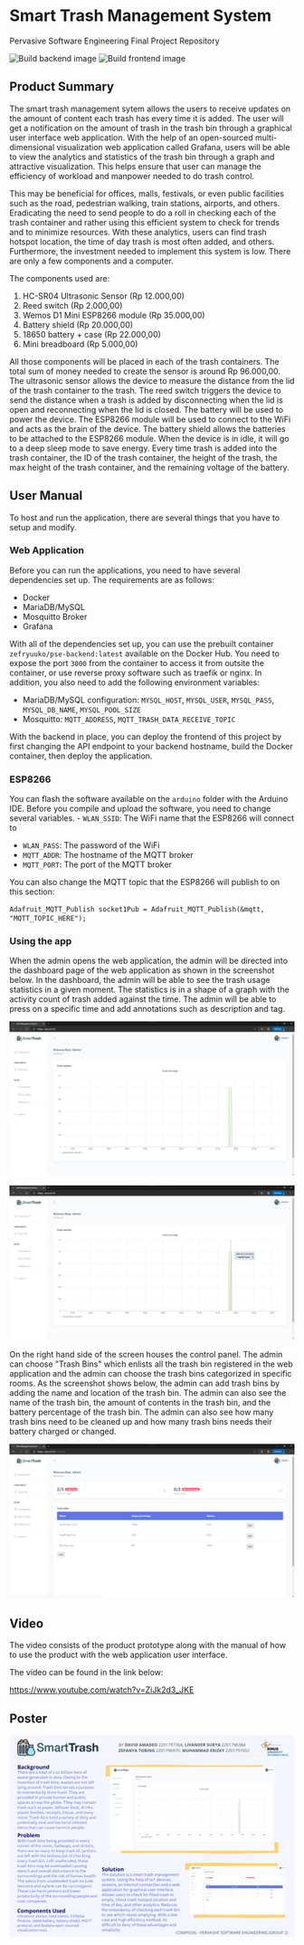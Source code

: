 # Smart Trash Management System

Pervasive Software Engineering Final Project Repository

![Build backend image](https://github.com/zefryuuko/pse-final-project/workflows/Build%20backend%20image/badge.svg?branch=main)
![Build frontend image](https://github.com/zefryuuko/pse-final-project/workflows/Build%20frontend%20image/badge.svg)

## Product Summary
The smart trash management sytem allows the users to receive updates on the amount of content each trash has every time it is added. The user will get a notification on the amount of trash in the trash bin through a graphical user interface web application. With the help of an open-sourced multi-dimensional visualization web application called Grafana, users will be able to view the analytics and statistics of the trash bin through a graph and attractive visualization. This helps ensure that user can manage the efficiency of workload and manpower needed to do trash control.

This may be beneficial for offices, malls, festivals, or even public facilities such as the road, pedestrian walking, train stations, airports, and others. Eradicating the need to send people to do a roll in checking each of the trash container and rather using this efficient system to check for trends and to minimize resources. With these analytics, users can find trash hotspot location, the time of day trash is most often added, and others. Furthermore, the investment needed to implement this system is low. There are only a few components and a computer.

The components used are:
1. HC-SR04 Ultrasonic Sensor (Rp 12.000,00)
2. Reed switch (Rp 2.000,00)
3. Wemos D1 Mini ESP8266 module (Rp 35.000,00)
4. Battery shield (Rp 20.000,00)
5. 18650 battery + case (Rp 22.000,00)
6. Mini breadboard (Rp 5.000,00)

All those components will be placed in each of the trash containers. The total sum of money needed to create the sensor is around Rp 96.000,00. The ultrasonic sensor allows the device to measure the distance from the lid of the trash container to the trash. The reed switch triggers the device to send the distance when a trash is added by disconnecting when the lid is open and reconnecting when the lid is closed. The battery will be used to power the device. The ESP8266 module will be used to connect to the WiFi and acts as the brain of the device. The battery shield allows the batteries to be attached to the ESP8266 module. When the device is in idle, it will go to a deep sleep mode to save energy. Every time trash is added into the trash container, the ID of the trash container, the height of the trash, the max height of the trash container, and the remaining voltage of the battery.

## User Manual
To host and run the application, there are several things that you have to setup and modify.

### Web Application
Before you can run the applications, you need to have several dependencies set up. The requirements are as follows:
- Docker
- MariaDB/MySQL
- Mosquitto Broker
- Grafana

With all of the dependencies set up, you can use the prebuilt container `zefryuuko/pse-backend:latest` available on the Docker Hub. You need to expose the port `3000` from the container to access it from outsite the container, or use reverse proxy software such as traefik or nginx. In addition, you also need to add the following environment variables:
- MariaDB/MySQL configuration: `MYSQL_HOST`, `MYSQL_USER`, `MYSQL_PASS`, `MYSQL_DB_NAME`, `MYSQL_POOL_SIZE`
- Mosquitto: `MQTT_ADDRESS`, `MQTT_TRASH_DATA_RECEIVE_TOPIC`

With the backend in place, you can deploy the frontend of this project by first changing the API endpoint to your backend hostname, build the Docker container, then deploy the application.

### ESP8266
You can flash the software available on the `arduino` folder with the Arduino IDE. Before you compile and upload the software, you need to change several variables. - `WLAN_SSID`: The WiFi name that the ESP8266 will connect to
- `WLAN_PASS`: The password of the WiFi
- `MQTT_ADDR`: The hostname of the MQTT broker
- `MQTT_PORT`: The port of the MQTT broker

You can also change the MQTT topic that the ESP8266 will publish to on this section:
 ```
 Adafruit_MQTT_Publish socket1Pub = Adafruit_MQTT_Publish(&mqtt, "MQTT_TOPIC_HERE");
 ```
 
### Using the app

When the admin opens the web application, the admin will be directed into the dashboard page of the web application as shown in the screenshot below. In the dashboard, the admin will be able to see the trash usage statistics in a given moment. The statistics is in a shape of a graph with the activity count of trash added against the time. The admin will be able to press on a specific time and add annotations such as description and tag.

![Dashboard](https://github.com/zefryuuko/pse-final-project/blob/main/assets/Screenshot%202021-01-17%20233648.png?raw=true)

![Detail Dashboard](https://github.com/zefryuuko/pse-final-project/blob/main/assets/Screenshot%202021-01-17%20233715.png?raw=true)

On the right hand side of the screen houses the control panel. The admin can choose "Trash Bins" which enlists all the trash bin registered in the web application and the admin can choose the trash bins categorized in specific rooms. As the screenshot shows below, the admin can add trash bins by adding the name and location of the trash bin. The admin can also see the name of the trash bin, the amount of contents in the trash bin, and the battery percentage of the trash bin. The admin can also see how many trash bins need to be cleaned up and how many trash bins needs their battery charged or changed.

![Trash Bin Details](https://github.com/zefryuuko/pse-final-project/blob/main/assets/Screenshot%202021-01-17%20233730.png?raw=true)

## Video
The video consists of the product prototype along with the manual of how to use the product with the web application user interface.

The video can be found in the link below: 

https://www.youtube.com/watch?v=ZiJk2d3_JKE

## Poster
![Poster](https://github.com/zefryuuko/pse-final-project/blob/main/assets/BINUSMAYA%20V%20(1).png?raw=true)
